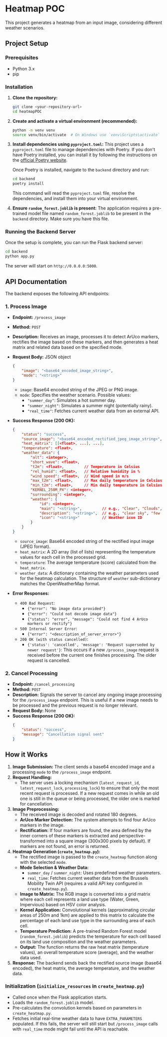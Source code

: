 # Heatmap POC

This project generates a heatmap from an input image, considering different weather scenarios.

## Project Setup

### Prerequisites
- Python 3.x
- pip

### Installation

1.  **Clone the repository:**
    ```bash
    git clone <your-repository-url>
    cd heatmapPOC
    ```

2.  **Create and activate a virtual environment (recommended):**
    ```bash
    python -m venv venv
    source venv/bin/activate  # On Windows use `venv\Scripts\activate`
    ```

3.  **Install dependencies using `pyproject.toml`:**
    This project uses a `pyproject.toml` file to manage dependencies with Poetry.
    If you don't have Poetry installed, you can install it by following the instructions on the [official Poetry website](https://python-poetry.org/docs/#installation).

    Once Poetry is installed, navigate to the `backend` directory and run:
    ```bash
    cd backend
    poetry install
    ```
    This command will read the `pyproject.toml` file, resolve the dependencies, and install them into your virtual environment.

4.  **Ensure `random_forest.joblib` is present:**
    The application requires a pre-trained model file named `random_forest.joblib` to be present in the `backend` directory. Make sure you have this file.

### Running the Backend Server

Once the setup is complete, you can run the Flask backend server:

```bash
cd backend
python app.py
```

The server will start on `http://0.0.0.0:5000`.

## API Documentation

The backend exposes the following API endpoints:

### 1. Process Image

*   **Endpoint:** `/process_image`
*   **Method:** `POST`
*   **Description:** Receives an image, processes it to detect ArUco markers, rectifies the image based on these markers, and then generates a heat matrix and related data based on the specified mode.
*   **Request Body:** JSON object
    ```json
    {
        "image": "<base64_encoded_image_string>",
        "mode": "<string>"
    }
    ```
    *   `image`: Base64 encoded string of the JPEG or PNG image.
    *   `mode`: Specifies the weather scenario. Possible values:
        *   `"summer_day"`: Simulates a hot summer day.
        *   `"summer_night"`: Simulates a summer night (potentially rainy).
        *   `"real_time"`: Fetches current weather data from an external API.

*   **Success Response (200 OK):**
    ```json
    {
        "status": "success",
        "source_image": "<base64_encoded_rectified_jpeg_image_string>",
        "heat_matrix": [[<float>, ...], ...],
        "temperature": <float>,
        "weather_data": {
            "alt": <integer>,
            "short_wave": <float>,
            "t2m": <float>,         // Temperature in Celsius
            "rel_humid": <float>,   // Relative humidity in %
            "wind_speed": <float>,  // Wind speed in m/s
            "max_t2m": <float>,     // Max daily temperature in Celsius
            "min_t2m": <float>,     // Min daily temperature in Celsius
            "KERNEL_250M_PX": <integer>,
            "surrounding": <integer>,
            "weather": {
                "id": <integer>,
                "main": "<string>",         // e.g., "Clear", "Clouds", "Rain"
                "description": "<string>",  // e.g., "clear sky", "few clouds"
                "icon": "<string>"          // Weather icon ID
            }
        }
    }
    ```
    *   `source_image`: Base64 encoded string of the rectified input image (JPEG format).
    *   `heat_matrix`: A 2D array (list of lists) representing the temperature values for each cell in the processed grid.
    *   `temperature`: The average temperature (score) calculated from the `heat_matrix`.
    *   `weather_data`: A dictionary containing the weather parameters used for the heatmap calculation. The structure of `weather` sub-dictionary matches the OpenWeatherMap format.

*   **Error Responses:**
    *   `400 Bad Request`:
        *   `{"error": "No image data provided"}`
        *   `{"error": "Could not decode image data"}`
        *   `{"status": "error", "message": "Could not find 4 ArUco markers or rectify"}`
    *   `500 Internal Server Error`:
        *   `{"error": "<description_of_server_error>"}`
    *   `200 OK (with status cancelled)`:
        *   `{'status': 'cancelled', 'message': 'Request superseded by newer request'}`: This occurs if a new `/process_image` request is received before the current one finishes processing. The older request is cancelled.

### 2. Cancel Processing

*   **Endpoint:** `/cancel_processing`
*   **Method:** `POST`
*   **Description:** Signals the server to cancel any ongoing image processing for the `/process_image` endpoint. This is useful if a new image needs to be processed and the previous request is no longer relevant.
*   **Request Body:** None
*   **Success Response (200 OK):**
    ```json
    {
        "status": "success",
        "message": "Cancellation signal sent"
    }
    ```

## How it Works

1.  **Image Submission:** The client sends a base64 encoded image and a processing `mode` to the `/process_image` endpoint.
2.  **Request Handling:**
    *   The server uses a locking mechanism (`latest_request_id`, `latest_request_lock`, `processing_lock`) to ensure that only the most recent request is processed. If a new request comes in while an old one is still in the queue or being processed, the older one is marked for cancellation.
3.  **Image Preprocessing:**
    *   The received image is decoded and rotated 180 degrees.
    *   **ArUco Marker Detection:** The system attempts to find four ArUco markers in the image.
    *   **Rectification:** If four markers are found, the area defined by the inner corners of these markers is extracted and perspective-transformed into a square image (300x300 pixels by default). If markers are not found, an error is returned.
4.  **Heatmap Generation (`create_heatmap.py`):**
    *   The rectified image is passed to the `create_heatmap` function along with the selected `mode`.
    *   **Mode Selection & Weather Data:**
        *   `summer_day` / `summer_night`: Uses predefined weather parameters.
        *   `real_time`: Fetches current weather data from the Brussels Mobility Twin API (requires a valid API key configured in `create_heatmap.py`).
    *   **Image to Matrix:** The RGB image is converted into a grid matrix where each cell represents a land use type (Water, Green, Impervious) based on HSV color analysis.
    *   **Kernel Application:** Convolutional kernels (approximating circular areas of 250m and 1km) are applied to this matrix to calculate the percentage of each land use type in the surrounding area of each cell.
    *   **Temperature Prediction:** A pre-trained Random Forest model (`random_forest.joblib`) predicts the temperature for each cell based on its land use composition and the weather parameters.
    *   **Output:** The function returns the raw heat matrix (temperature values), an overall temperature score (average), and the weather data used.
5.  **Response:** The backend sends back the rectified source image (base64 encoded), the heat matrix, the average temperature, and the weather data.

### Initialization (`initialize_resources` in `create_heatmap.py`)

*   Called once when the Flask application starts.
*   Loads the `random_forest.joblib` model.
*   Pre-calculates the convolution kernels based on parameters in `create_heatmap.py`.
*   Fetches initial real-time weather data to have `EXTRA_PARAMETERS` populated. If this fails, the server will still start but `/process_image` calls with `real_time` mode might fail until the API is reachable. 